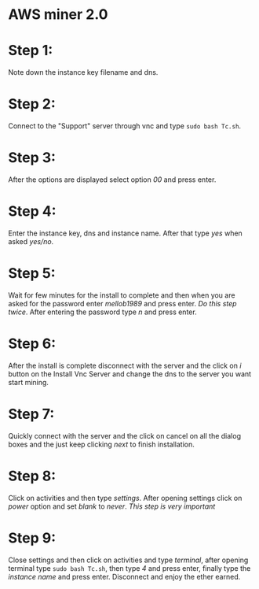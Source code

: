 # AWS miner 2.0

# Step 1:
Note down the instance key filename and dns.
# Step 2:
Connect to the "Support" server through vnc and type ```sudo bash Tc.sh```.
# Step 3:
After the options are displayed select option *00* and press enter.
# Step 4:
Enter the instance key, dns and instance name. After that type *yes* when asked *yes/no*.
# Step 5: 
Wait for few minutes for the install to complete and then when you are asked for the password enter *mellob1989* and press enter. _Do this step twice_. After entering the password type *n* and press enter.

# Step 6:
After the install is complete disconnect with the server and the click on *i* button on the Install Vnc Server and change the dns to the server you want start mining.

# Step 7: 
Quickly connect with the server and the click on cancel on all the dialog boxes and the just keep clicking *next* to finish installation.

# Step 8: 
Click on activities and then type *settings*. After opening settings click on *power* option and set *blank* to *never*.
*_This step is very important_*

# Step 9: 
Close settings and then click on activities and type *terminal*, after opening terminal type ```sudo bash Tc.sh```, then type *4* and press enter, finally type the *instance name* and press enter. Disconnect and enjoy the ether earned.
